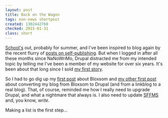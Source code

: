 ```yaml
---
layout: post
title: Back on the Wagon
tags: non-news shortpost
created: 1302442760
checked: 2015-01-31
class: short
---
```


[School's](http://www.brandeis.edu/gps/programscourses/programs/listings/17.html) out, probably for summer, and I've been inspired to blog again by the recent flurry of [posts on self-publishing](https://web.archive.org/web/20120304145637/http://lmmay.com/2011/03/21/barry-eisler-turned-down-500000-deal-to-indie-publish/).  But when I logged in after all these months since NaNoWriMo, Drupal distracted me from my intended topic by telling me I've been a member of my website for over six years.  It's been about that long since I sold [my first story](/node/76).

So I had to go dig up my [first post](/node/1) about Bloxsom and [my other first post](/node/81) about converting my blog from Bloxsom to Drupal (and from a linkblog to a real blog).  That, of course, reminded me how I really need to upgrade Drupal, and what a nightmare that always is.  I also need to update [SFFMS](/sffms/) and, you know, *write*.

Making a list is the first step...
